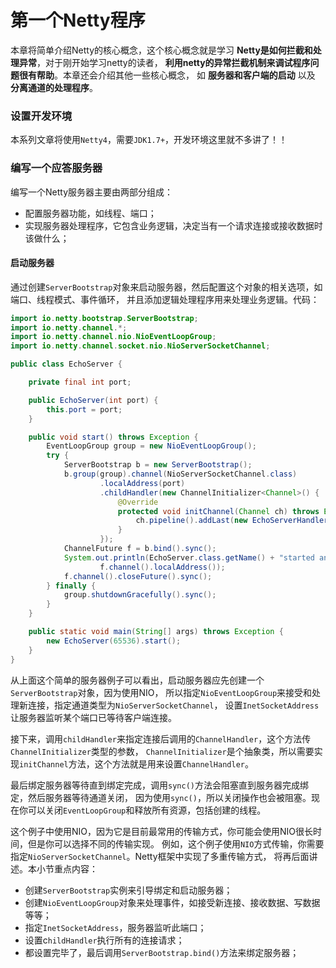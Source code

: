 第一个Netty程序
=================================================
本章将简单介绍Netty的核心概念，这个核心概念就是学习 **Netty是如何拦截和处理异常**，对于刚开始学习netty的读者，
**利用netty的异常拦截机制来调试程序问题很有帮助**。本章还会介绍其他一些核心概念，
如 **服务器和客户端的启动** 以及 **分离通道的处理程序**。


### 设置开发环境
本系列文章将使用`Netty4`，需要`JDK1.7+`，开发环境这里就不多讲了！！

### 编写一个应答服务器
编写一个Netty服务器主要由两部分组成：
+ 配置服务器功能，如线程、端口；
+ 实现服务器处理程序，它包含业务逻辑，决定当有一个请求连接或接收数据时该做什么；

#### 启动服务器
通过创建`ServerBootstrap`对象来启动服务器，然后配置这个对象的相关选项，如端口、线程模式、事件循环，
并且添加逻辑处理程序用来处理业务逻辑。代码：
```java
import io.netty.bootstrap.ServerBootstrap;
import io.netty.channel.*;
import io.netty.channel.nio.NioEventLoopGroup;
import io.netty.channel.socket.nio.NioServerSocketChannel;

public class EchoServer {

    private final int port;

    public EchoServer(int port) {
        this.port = port;
    }

    public void start() throws Exception {
        EventLoopGroup group = new NioEventLoopGroup();
        try {
            ServerBootstrap b = new ServerBootstrap();
            b.group(group).channel(NioServerSocketChannel.class)
                    .localAddress(port)
                    .childHandler(new ChannelInitializer<Channel>() {
                        @Override
                        protected void initChannel(Channel ch) throws Exception {
                            ch.pipeline().addLast(new EchoServerHandler());
                        }
                    });
            ChannelFuture f = b.bind().sync();
            System.out.println(EchoServer.class.getName() + "started and listen on " +
                    f.channel().localAddress());
            f.channel().closeFuture().sync();
        } finally {
            group.shutdownGracefully().sync();
        }
    }

    public static void main(String[] args) throws Exception {
        new EchoServer(65536).start();
    }
}
```
从上面这个简单的服务器例子可以看出，启动服务器应先创建一个`ServerBootstrap`对象，因为使用NIO，
所以指定`NioEventLoopGroup`来接受和处理新连接，指定通道类型为`NioServerSocketChannel`，
设置`InetSocketAddress`让服务器监听某个端口已等待客户端连接。

接下来，调用`childHandler`来指定连接后调用的`ChannelHandler`，这个方法传`ChannelInitializer`类型的参数，
`ChannelInitializer`是个抽象类，所以需要实现`initChannel`方法，这个方法就是用来设置`ChannelHandler`。

最后绑定服务器等待直到绑定完成，调用`sync()`方法会阻塞直到服务器完成绑定，然后服务器等待通道关闭，
因为使用`sync()`，所以关闭操作也会被阻塞。现在你可以关闭`EventLoopGroup`和释放所有资源，包括创建的线程。

这个例子中使用NIO，因为它是目前最常用的传输方式，你可能会使用NIO很长时间，但是你可以选择不同的传输实现。
例如，这个例子使用`NIO`方式传输，你需要指定`NioServerSocketChannel`。Netty框架中实现了多重传输方式，
将再后面讲述。本小节重点内容：
+ 创建`ServerBootstrap`实例来引导绑定和启动服务器；
+ 创建`NioEventLoopGroup`对象来处理事件，如接受新连接、接收数据、写数据等等；
+ 指定`InetSocketAddress`，服务器监听此端口；
+ 设置c`hildHandler`执行所有的连接请求；
+ 都设置完毕了，最后调用`ServerBootstrap.bind()`方法来绑定服务器；

